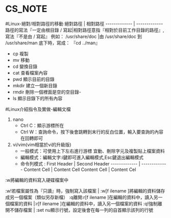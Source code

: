 # CS_NOTE
#Linux-絕對/相對路徑的移動
絕對路徑 | 相對路徑
------------- | -------------
路徑的寫法『一定由根目錄 / 寫起|相對路徑意指『相對於目前工作目錄的路徑』,寫法『不是由 / 寫起』
例如： /usr/share/doc  |由 /usr/share/doc 到 /usr/share/man 底下時，寫成： 『cd ../man』

- cp 複製
- mv 移動
- cd 變換目錄
- cat 查看檔案內容
- pwd 顯示目前的目錄
- mkdir 建立一個新目錄
- rmdir 刪除一個裡面是空的空目錄-
- ls 顯示目錄下的所有內容

#Linux介紹指令及實做-編輯文檔
1. nano
   - Ctrl C：顯示游標所在
   - Ctrl W：查詢命令，按下後會跳轉到末行的反白位置，輸入要查詢的內容在回轉即可
2. vi/vim(vim相當於vi的升級版)
   - 一般模式：可使用上下左右進行游標 宜動、刪除字元及複製貼上檔案資料
   - 編輯模式：編輯文字:i鍵即可進入編輯模式,Esc鍵退出編輯模式
   - 命令列模式 : 
   First Header  | Second Header
------------- | -------------
Content Cell  | Content Cell
Content Cell  | Content Cel
   
           
       

 :w將編輯的資料寫入硬碟檔案中
  
:w!若檔案屬性為『只讀』時，強制寫入該檔案  | :w[f ilename   ]將編輯的資料儲存成另一個檔案（類似另存新檔）
:q離開:r[f ilename   ]在編輯的資料中，讀入另一個檔案的資料 |:r[f ilename   ]在編輯的資料中，讀入另一個檔案的資料
:q!強制離開不儲存檔案  | :set nu顯示行號，設定後會在每一列的自首顯示該列的行號

